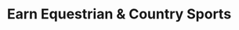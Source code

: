 ---
title: "Earn Equestrian & Country Sports"
url: /dunkeld/earn-equestrian-und-country-sports/
shop: Sport
---